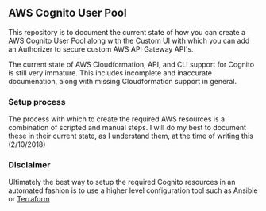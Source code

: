 ## AWS Cognito User Pool
This repository is to document the current state of how you can create a AWS Cognito User Pool along with the Custom UI with which you can add an Authorizer to secure custom AWS API Gateway API's.

The current state of AWS Cloudformation, API, and CLI support for Cognito is still very immature.  This includes incomplete and inaccurate documenation, along with missing Cloudformation support in general.  

### Setup process
The process with which to create the required AWS resources is a combination of scripted and manual steps.  I will do my best to document these in their current state, as I understand them, at the time of writing this (2/10/2018)


### Disclaimer
Ultimately the best way to setup the required Cognito resources in an automated fashion is to use a higher level configuration tool such as Ansible or  [Terraform](https://www.terraform.io/docs/providers/aws/r/cognito_user_pool.html)

